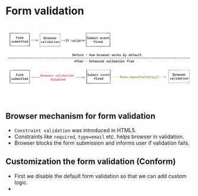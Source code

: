 # Form validation

![form](./form-validation.png)

## Browser mechanism for form validation

- `Constraint validation` was introduced in HTML5.
- Constraints like `required`, `type=email` etc. helps browser in validation.
- Browser blocks the form submission and informs user if validation fails.

## Customization the form validation (Conform)

- First we disable the default form validation so that we can add custom logic.
-